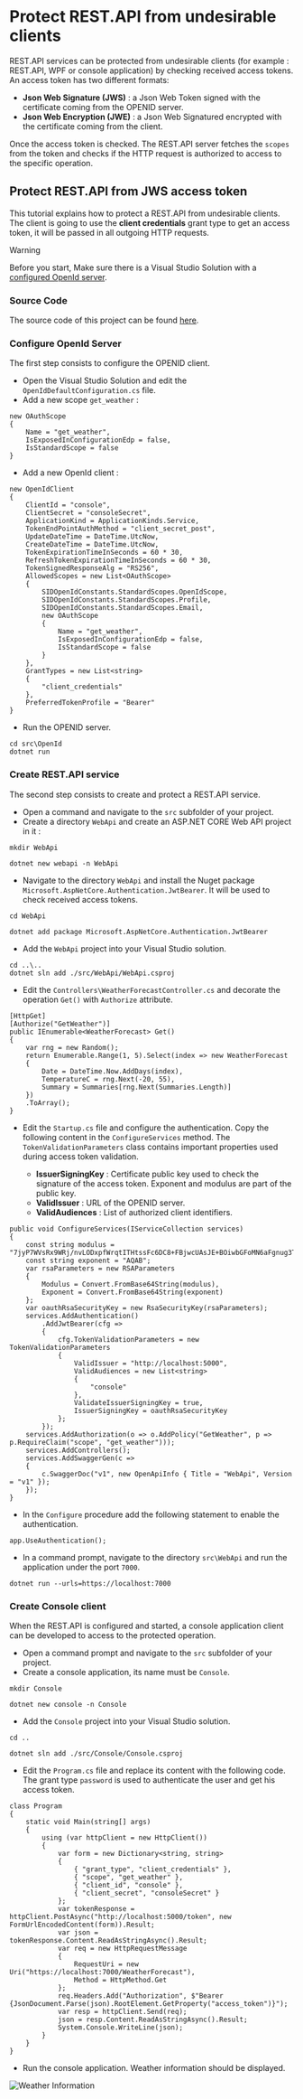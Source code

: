 # Protect REST.API from undesirable clients

REST.API services can be protected from undesirable clients (for example : REST.API, WPF or console application) by checking received access tokens.
An access token has two different formats:

* **Json Web Signature (JWS)** : a Json Web Token signed with the certificate coming from the OPENID server.
* **Json Web Encryption (JWE)** : a Json Web Signatured encrypted with the certificate coming from the client.

Once the access token is checked. The REST.API server fetches the `scopes` from the token and checks if the HTTP request is authorized to access to the specific operation.

## Protect REST.API from JWS access token

This tutorial explains how to protect a REST.API from undesirable clients.
The client is going to use the **client credentials** grant type to get an access token, it will be passed in all outgoing HTTP requests.

> [!WARNING]
> Before you start, Make sure there is a Visual Studio Solution with a [configured OpenId server](/documentation/openid/installation.html).
	
### Source Code

The source code of this project can be found [here](https://github.com/simpleidserver/SimpleIdServer/tree/master/samples/ProtectAPIFromUndesirableClients).

### Configure OpenId Server

The first step consists to configure the OPENID client.

* Open the Visual Studio Solution and edit the `OpenIdDefaultConfiguration.cs` file.
* Add a new scope `get_weather` :

```
new OAuthScope
{
    Name = "get_weather",
    IsExposedInConfigurationEdp = false,
    IsStandardScope = false
}
```

* Add a new OpenId client :

```
new OpenIdClient
{
    ClientId = "console",
    ClientSecret = "consoleSecret",
    ApplicationKind = ApplicationKinds.Service,
    TokenEndPointAuthMethod = "client_secret_post",
    UpdateDateTime = DateTime.UtcNow,
    CreateDateTime = DateTime.UtcNow,
    TokenExpirationTimeInSeconds = 60 * 30,
    RefreshTokenExpirationTimeInSeconds = 60 * 30,
    TokenSignedResponseAlg = "RS256",
    AllowedScopes = new List<OAuthScope>
    {
        SIDOpenIdConstants.StandardScopes.OpenIdScope,
        SIDOpenIdConstants.StandardScopes.Profile,
        SIDOpenIdConstants.StandardScopes.Email,
        new OAuthScope
        {
            Name = "get_weather",
            IsExposedInConfigurationEdp = false,
            IsStandardScope = false
        }
    },
    GrantTypes = new List<string>
    {
        "client_credentials"
    },
    PreferredTokenProfile = "Bearer"
}
```

* Run the OPENID server.

```
cd src\OpenId
dotnet run
```

### Create REST.API service

The second step consists to create and protect a REST.API service.

* Open a command and navigate to the `src` subfolder of your project.
* Create a directory `WebApi` and create an ASP.NET CORE Web API project in it :

```
mkdir WebApi

dotnet new webapi -n WebApi
```

* Navigate to the directory `WebApi` and install the Nuget package `Microsoft.AspNetCore.Authentication.JwtBearer`. It will be used to check received access tokens.

```
cd WebApi

dotnet add package Microsoft.AspNetCore.Authentication.JwtBearer
```

* Add the `WebApi` project into your Visual Studio solution.

```
cd ..\..
dotnet sln add ./src/WebApi/WebApi.csproj
```

* Edit the `Controllers\WeatherForecastController.cs` and decorate the operation `Get()` with `Authorize` attribute.

```
[HttpGet]
[Authorize("GetWeather")]
public IEnumerable<WeatherForecast> Get()
{
    var rng = new Random();
    return Enumerable.Range(1, 5).Select(index => new WeatherForecast
    {
        Date = DateTime.Now.AddDays(index),
        TemperatureC = rng.Next(-20, 55),
        Summary = Summaries[rng.Next(Summaries.Length)]
    })
    .ToArray();
}
```

* Edit the `Startup.cs` file and configure the authentication. Copy the following content in the `ConfigureServices` method. The `TokenValidationParameters` class contains important properties used during access token validation.

  * **IssuerSigningKey** : Certificate public key used to check the signature of the access token. Exponent and modulus are part of the public key.
  * **ValidIssuer** : URL of the OPENID server.
  * **ValidAudiences** : List of authorized client identifiers.

```
public void ConfigureServices(IServiceCollection services)
{
	const string modulus = "7jyP7WVsRx9WRj/nvLODxpfWrqtITHtssFc6DC8+FBjwcUAsJE+BOiwbGFoMN6aFgnug3T+EWb4g6UcBrkLlLMNhLLAnE1MvvO5elsaTmIdRNaRKq5W2N1nYZM/Ad17gV5XoXsr82Zl92tHHSbhRTRYIAWUevXA8IOMEw+Q1TeBtIGGAjweclkliNb2T69PitHC4AD1CjuHkrEO7LbmZgfsj+F/RjnD+/6MJ0E9KSiJPJ0RFxzsC72NR2uquDDOBxWluUEgXRFgqd1s/D/t/FehPEgfc5Iy88xOQkD/k3SN8xqeopaZD8OdMwxdGNMjwyD5cw80jlH0lXRLTYK0aiQ==";
	const string exponent = "AQAB";
	var rsaParameters = new RSAParameters
	{
		Modulus = Convert.FromBase64String(modulus),
		Exponent = Convert.FromBase64String(exponent)
	};
	var oauthRsaSecurityKey = new RsaSecurityKey(rsaParameters);
	services.AddAuthentication()
		.AddJwtBearer(cfg =>
		{
			cfg.TokenValidationParameters = new TokenValidationParameters
			{
				ValidIssuer = "http://localhost:5000",
				ValidAudiences = new List<string>
				{
					"console"
				},
				ValidateIssuerSigningKey = true,
				IssuerSigningKey = oauthRsaSecurityKey
			};
		});
	services.AddAuthorization(o => o.AddPolicy("GetWeather", p => p.RequireClaim("scope", "get_weather")));
	services.AddControllers();
	services.AddSwaggerGen(c =>
	{
		c.SwaggerDoc("v1", new OpenApiInfo { Title = "WebApi", Version = "v1" });
	});
}
```

* In the `Configure` procedure add the following statement to enable the authentication.

```
app.UseAuthentication();
```

* In a command prompt, navigate to the directory `src\WebApi` and run the application under the port `7000`.

```
dotnet run --urls=https://localhost:7000
```

### Create Console client

When the REST.API is configured and started, a console application client can be developed to access to the protected operation.

* Open a command prompt and navigate to the `src` subfolder of your project.
* Create a console application, its name must be `Console`.

```
mkdir Console

dotnet new console -n Console
```

* Add the `Console` project into your Visual Studio solution.

```
cd ..

dotnet sln add ./src/Console/Console.csproj
```

* Edit the `Program.cs` file and replace its content with the following code. The grant type `password` is used to authenticate the user and get his access token.

```
class Program
{
    static void Main(string[] args)
    {
        using (var httpClient = new HttpClient())
        {
            var form = new Dictionary<string, string>
            {
                { "grant_type", "client_credentials" },
                { "scope", "get_weather" },
                { "client_id", "console" },
                { "client_secret", "consoleSecret" }
            };
            var tokenResponse = httpClient.PostAsync("http://localhost:5000/token", new FormUrlEncodedContent(form)).Result;
            var json = tokenResponse.Content.ReadAsStringAsync().Result;
            var req = new HttpRequestMessage
            {
                RequestUri = new Uri("https://localhost:7000/WeatherForecast"),
                Method = HttpMethod.Get
            };
            req.Headers.Add("Authorization", $"Bearer {JsonDocument.Parse(json).RootElement.GetProperty("access_token")}");
            var resp = httpClient.Send(req);
            json = resp.Content.ReadAsStringAsync().Result;
            System.Console.WriteLine(json);
        }
    }
}
```

* Run the console application. Weather information should be displayed.

![Weather Information](images/openid-11.png)


